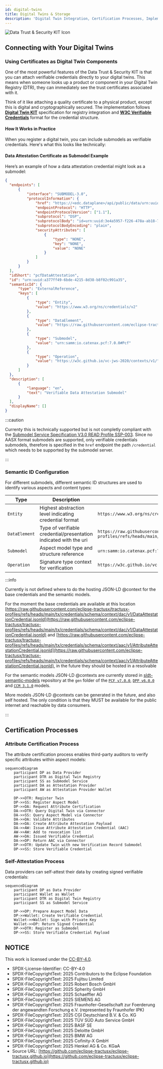 ```yaml
---
id: digital-twins
title: Digital Twins & Storage
description: 'Digital Twin Integration, Certification Processes, Implementation Best Practices and Roadmap for Data Trust & Security KIT'
---
```


![Data Trust & Security KIT Icon](@site/static/img/kits/data-trust-and-security/data-trust-and-security-kit-logo.svg)

## Connecting with Your Digital Twins

### Using Certificates as Digital Twin Components

One of the most powerful features of the Data Trust & Security KIT is that you can attach verifiable credentials directly to your digital twins. This means when someone looks up a product or component in your Digital Twin Registry (DTR), they can immediately see the trust certificates associated with it.

Think of it like attaching a quality certificate to a physical product, except this is digital and cryptographically secured. The implementation follows **[Digital Twin KIT](../../digital-twin-kit/adoption-view.md)** specification for registry integration and **[W3C Verifiable Credentials](https://www.w3.org/TR/vc-data-model-2.0/)** format for the credential structure.

#### How It Works in Practice

When you register a digital twin, you can include submodels as verifiable credentials. Here's what this looks like technically:

#### Data Attestation Certificate as Submodel Example

Here’s an example of how a data attestation credential might look as a submodel:

```json
{
  "endpoints": [
      {
          "interface": "SUBMODEL-3.0",
          "protocolInformation": {
              "href": "https://<edc.dataplane>/api/public/data/urn:uuid:a377ff49-6bde-4215-8d38-b8f02c991a35/credential",
              "endpointProtocol": "HTTP",
              "endpointProtocolVersion": ["1.1"],
              "subprotocol": "DSP",
              "subprotocolBody": "id=urn:uuid:3e4a5957-f226-478a-ab18-79ced49d6195;dspEndpoint=https://edc.controlplane/api/v1/dsp",
              "subprotocolBodyEncoding": "plain",
              "securityAttributes": [
                  {
                      "type": "NONE",
                      "key": "NONE", 
                      "value": "NONE"
                  }
              ]
          }
      }
  ],
  "idShort": "pcfDataAttestation",
  "id": "urn:uuid:a377ff49-6bde-4215-8d38-b8f02c991a35",
  "semanticId": {
      "type": "ExternalReference",
      "keys": [
          {
              "type": "Entity",
              "value": "https://www.w3.org/ns/credentials/v2"
          },
          {
              "type": "DataElement", 
              "value": "https://raw.githubusercontent.com/eclipse-tractusx/tractusx-profiles/refs/heads/main/tx/credentials/schema/context/dac/v1/DataAttestationCredential.jsonld"
          },
          {
              "type": "Submodel",
              "value": "urn:samm:io.catenax.pcf:7.0.0#Pcf"
          },
          {
              "type": "Operation",
              "value": "https://w3c.github.io/vc-jws-2020/contexts/v1/"
          }
      ]
  },
  "description": [
      {
          "language": "en",
          "text": "Verifiable Data Attestation Submodel"
      }
  ],
  "displayName": []
}
```

:::caution

Currenty this is technically supported but is not completly compliant with the [Submodel Service Specification V3.0 READ Profile SSP-003](https://app.swaggerhub.com/apis/Plattform_i40/SubmodelServiceSpecification/V3.0_SSP-003). Since no AASX format submodels are supported, only verifiable credentials submodels, therefore is specified in the `href` endpoint the path `/credential` which needs to be supported by the submodel server.

:::



### Semantic ID Configuration

For different submodels, different semantic ID structures are used to identify various aspects and content types:

| Type | Description | Example |
|------|-------------|---------|
| `Entity` | Highest abstraction level indicating credential format | `https://www.w3.org/ns/credentials/v2` |
| `DataElement` | Type of verifiable credential/presentation indicated with the uri | `https://raw.githubusercontent.com/eclipse-tractusx/tractusx-profiles/refs/heads/main/tx/credentials/schema/context/dac/v1/DataAttestationCredential.jsonld` |
| `Submodel` | Aspect model type and structure reference | `urn:samm:io.catenax.pcf:7.0.0#Pcf` |  
| `Operation` | Signature type context for verification | `https://w3c.github.io/vc-jws-2020/contexts/v1/` |

:::info

Currently is not defined where to do the hosting JSON-LD @context for the base credentials and the semantic models.

For the moment the base credentials are available at this location [https://raw.githubusercontent.com/eclipse-tractusx/tractusx-profiles/refs/heads/main/tx/credentials/schema/context/dac/v1/DataAttestationCredential.jsonld](https://raw.githubusercontent.com/eclipse-tractusx/tractusx-profiles/refs/heads/main/tx/credentials/schema/context/dac/v1/DataAttestationCredential.jsonld) and [https://raw.githubusercontent.com/eclipse-tractusx/tractusx-profiles/refs/heads/main/tx/credentials/schema/context/aac/v1/AttributeAttestationCredential.jsonld](https://raw.githubusercontent.com/eclipse-tractusx/tractusx-profiles/refs/heads/main/tx/credentials/schema/context/aac/v1/AttributeAttestationCredential.jsonld), in the future they should be hosted in a resolvable 

For the semantic models JSON-LD @contexts are currently stored in [sldt-semantic-models](https://github.com/eclipse-tractusx/sldt-semantic-models) repository at the `gen` folder of the [`PCF v7.0.0`](https://github.com/eclipse-tractusx/sldt-semantic-models/blob/main/io.catenax.pcf/7.0.0/gen/Pcf-context.jsonld), [`DPP v6.0.0`](https://github.com/eclipse-tractusx/sldt-semantic-models/blob/main/io.catenax.generic.digital_product_passport/6.0.0/gen/DigitalProductPassport-context.jsonld) and [`CCM 3.1.0`](https://github.com/eclipse-tractusx/sldt-semantic-models/blob/main/io.catenax.business_partner_certificate/3.1.0/gen/BusinessPartnerCertificate-context.jsonld) models. 

More models JSON-LD @contexts can be generated in the future, and also self hosted. The only condition is that they MUST be available for the public internet and reachable by data consumers.

:::

## Certification Processes

### Attribute Certification Process

The attribute certification process enables third-party auditors to verify specific attributes within aspect models:

```mermaid
sequenceDiagram
    participant DP as Data Provider
    participant DTR as Digital Twin Registry
    participant SS as Submodel Service
    participant DA as Attestation Provider
    participant AW as Attestation Provider Wallet
    
    DP->>DTR: Register Twin
    DP->>SS: Register Aspect Model
    DP->>DA: Request Attribute Certification
    DA->>DTR: Query Digital Twin via Connector
    DA->>SS: Query Aspect Model via Connector
    DA->>DA: Validate Attributes
    DA->>DA: Create Attribute Attestation Payload
    DA->>AW: Issue Attribute Attestation Credential (AAC)
    AW->>AW: Add to revocation list
    AW->>DA: Issued Verifiable Credential
    DA->>DP: Return AAC via Connector
    DP->>DTR: Update Twin with new Verification Record Submodel
    DP->>SS: Store Verifiable Credential
```

### Self-Attestation Process

Data providers can self-attest their data by creating signed verifiable credentials:

```mermaid
sequenceDiagram
    participant DP as Data Provider
    participant Wallet as Wallet
    participant DTR as Digital Twin Registry
    participant SS as Submodel Service
    
    DP->>DP: Prepare Aspect Model Data
    DP->>Wallet: Create Verifiable Credential
    Wallet->>Wallet: Sign with Private Key
    Wallet->>DP: Return Signed Credential
    DP->>DTR: Register as Submodel
    DP->>SS: Store Verifiable Credential Payload
```

## NOTICE

This work is licensed under the [CC-BY-4.0](https://creativecommons.org/licenses/by/4.0/legalcode).

- SPDX-License-Identifier: CC-BY-4.0
- SPDX-FileCopyrightText: 2025 Contributors to the Eclipse Foundation
- SPDX-FileCopyrightText: 2025 Fujitsu Limited
- SPDX-FileCopyrightText: 2025 Robert Bosch GmbH
- SPDX-FileCopyrightText: 2025 Spherity GmbH
- SPDX-FileCopyrightText: 2025 Schaeffler AG
- SPDX-FileCopyrightText: 2025 SIEMENS AG
- SPDX-FileCopyrightText: 2025 Fraunhofer-Gesellschaft zur Foerderung der angewandten Forschung e.V. (represented by Fraunhofer IPK)
- SPDX-FileCopyrightText: 2025 CGI Deutschland B.V. & Co. KG
- SPDX-FileCopyrightText: 2025 TÜV SÜD Auto Service GmbH
- SPDX-FileCopyrightText: 2025 BASF SE
- SPDX-FileCopyrightText: 2025 Deloitte GmbH
- SPDX-FileCopyrightText: 2025 BMW AG
- SPDX-FileCopyrightText: 2025 Cofinity-X GmbH
- SPDX-FileCopyrightText: 2025 Henkel AG & Co. KGaA
- Source URL: [https://github.com/eclipse-tractusx/eclipse-tractusx.github.io](https://github.com/eclipse-tractusx/eclipse-tractusx.github.io)
